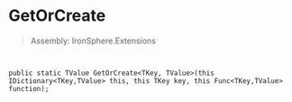 ﻿

# GetOrCreate

> Assembly: IronSphere.Extensions



```


public static TValue GetOrCreate<TKey, TValue>(this IDictionary<TKey,TValue> this, this TKey key, this Func<TKey,TValue> function);
```